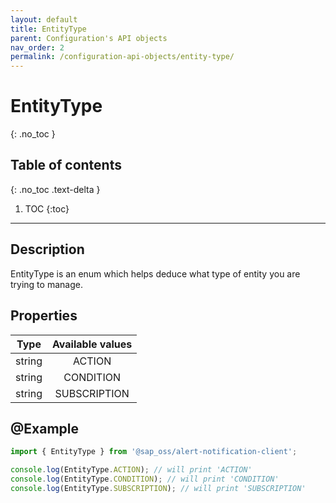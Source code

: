 ```yaml
---
layout: default
title: EntityType
parent: Configuration's API objects
nav_order: 2
permalink: /configuration-api-objects/entity-type/
---
```


# EntityType
{: .no_toc }

## Table of contents
{: .no_toc .text-delta }

1. TOC
{:toc}

---

## Description

EntityType is an enum which helps deduce what type of entity you are trying to manage.

## Properties

| Type  | Available values |
|:-----:|:----------------:|
|string |     ACTION       |
|string |    CONDITION     |
|string |   SUBSCRIPTION   |

## @Example

```js
import { EntityType } from '@sap_oss/alert-notification-client';

console.log(EntityType.ACTION); // will print 'ACTION'
console.log(EntityType.CONDITION); // will print 'CONDITION'
console.log(EntityType.SUBSCRIPTION); // will print 'SUBSCRIPTION'
```
